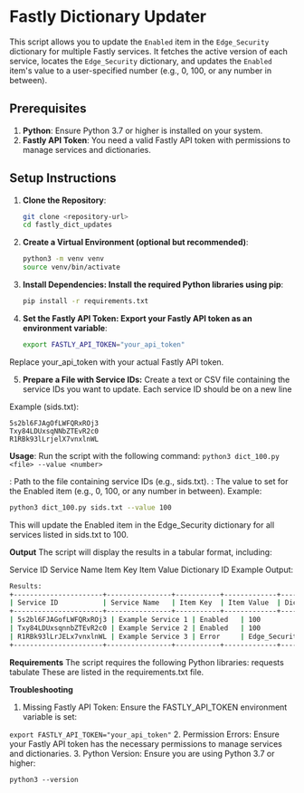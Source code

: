 # Fastly Dictionary Updater

This script allows you to update the `Enabled` item in the `Edge_Security` dictionary for multiple Fastly services. It fetches the active version of each service, locates the `Edge_Security` dictionary, and updates the `Enabled` item's value to a user-specified number (e.g., 0, 100, or any number in between).

## Prerequisites

1. **Python**: Ensure Python 3.7 or higher is installed on your system.
2. **Fastly API Token**: You need a valid Fastly API token with permissions to manage services and dictionaries.

## Setup Instructions

1. **Clone the Repository**:
   ```bash
   git clone <repository-url>
   cd fastly_dict_updates
   ```

2. **Create a Virtual Environment (optional but recommended)**:
    ```bash
    python3 -m venv venv
    source venv/bin/activate
    ```

3. **Install Dependencies: Install the required Python libraries using pip**:

    ```bash
    pip install -r requirements.txt
    ```

4. **Set the Fastly API Token: Export your Fastly API token as an environment variable**:

    ```bash
    export FASTLY_API_TOKEN="your_api_token"
    ```

Replace your_api_token with your actual Fastly API token.

5. **Prepare a File with Service IDs:** 
Create a text or CSV file containing the service IDs you want to update. Each service ID should be on a new line

Example (sids.txt):

    
    5s2bl6FJAgOfLWFQRxROj3
    Txy84LDUxsqNNbZTEvR2c0
    R1RBk93lLrjelX7vnxlnWL
    

**Usage**:
Run the script with the following command:
    ```python3 dict_100.py <file> --value <number>```

<file>: Path to the file containing service IDs (e.g., sids.txt).
<number>: The value to set for the Enabled item (e.g., 0, 100, or any number in between).
Example:
```bash
python3 dict_100.py sids.txt --value 100
```
This will update the Enabled item in the Edge_Security dictionary for all services listed in sids.txt to 100.

**Output**
The script will display the results in a tabular format, including:

Service ID
Service Name
Item Key
Item Value
Dictionary ID
Example Output:
```bash
Results:
+----------------------+----------------+-----------+-------------+----------------+
| Service ID           | Service Name   | Item Key  | Item Value  | Dictionary ID  |
+----------------------+----------------+-----------+-------------+----------------+
| 5s2bl6FJAGofLWFQRxROj3 | Example Service 1 | Enabled   | 100         | dict_12345     |
| Txy84LDUxsqnnbZTEvR2c0 | Example Service 2 | Enabled   | 100         | dict_67890     |
| R1RBk93lLrJELx7vnxlnWL | Example Service 3 | Error     | Edge_Security dictionary not found | N/A            |
+----------------------+----------------+-----------+-------------+----------------+
```

**Requirements**
The script requires the following Python libraries:
requests
tabulate
These are listed in the requirements.txt file.

**Troubleshooting**
1. Missing Fastly API Token: Ensure the FASTLY_API_TOKEN environment variable is set:

```export FASTLY_API_TOKEN="your_api_token"```
2. Permission Errors: Ensure your Fastly API token has the necessary permissions to manage services and dictionaries.
3. Python Version: Ensure you are using Python 3.7 or higher:

```python3 --version```